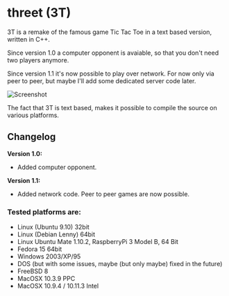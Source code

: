# threet (3T)

3T is a remake of the famous game Tic Tac Toe in a text based version, written in C++. 

Since version 1.0 a computer opponent is avaiable, so that you don't need two players anymore.

Since version 1.1 it's now possible to play over network. 
For now only via peer to peer, but maybe I'll add some dedicated server code later.

![Screenshot](http://cdn.seriousmonkey.de/images/screen_3t.jpg)


The fact that 3T is text based, makes it possible to compile the source on various platforms.

## Changelog

**Version 1.0:**
* Added computer opponent.

**Version 1.1:**
* Added network code. Peer to peer games are now possible.


### Tested platforms are:

* Linux (Ubuntu 9.10) 32bit
* Linux (Debian Lenny) 64bit
* Linux Ubuntu Mate 1.10.2, RaspberryPi 3 Model B, 64 Bit
* Fedora 15 64bit
* Windows 2003/XP/95
* DOS (but with some issues, maybe (but only maybe) fixed in the future)
* FreeBSD 8
* MacOSX 10.3.9 PPC
* MacOSX 10.9.4 / 10.11.3 Intel 
